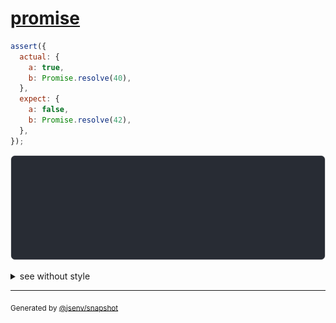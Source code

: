 # [promise](../../impenetrables.test.js#L5)

```js
assert({
  actual: {
    a: true,
    b: Promise.resolve(40),
  },
  expect: {
    a: false,
    b: Promise.resolve(42),
  },
});
```

![img](throw.svg)

<details>
  <summary>see without style</summary>

```console
AssertionError: actual and expect are different

actual: {
  a: true,
  b: Promise,
}
expect: {
  a: false,
  b: Promise,
}
```

</details>

---

<sub>
  Generated by <a href="https://github.com/jsenv/core/tree/main/packages/independent/snapshot">@jsenv/snapshot</a>
</sub>